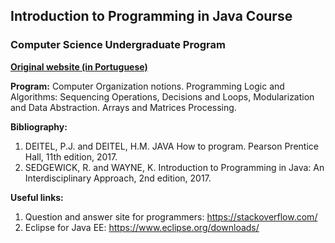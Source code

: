 ## Introduction to Programming in Java Course

### Computer Science Undergraduate Program

[**Original website (in Portuguese)**](https://leticia.compscinet.org/classes/pi-2015-1-pratica/)

**Program:**
Computer Organization notions. Programming Logic and Algorithms: Sequencing Operations, Decisions and Loops, Modularization and Data Abstraction. Arrays and Matrices Processing.

**Bibliography:**
1. DEITEL, P.J. and DEITEL, H.M. JAVA How to program. Pearson Prentice Hall, 11th edition, 2017.
2. SEDGEWICK, R. and WAYNE, K. Introduction to Programming in Java: An Interdisciplinary Approach, 2nd edition, 2017.

**Useful links:**
1. Question and answer site for programmers: https://stackoverflow.com/
2. Eclipse for Java EE: https://www.eclipse.org/downloads/
